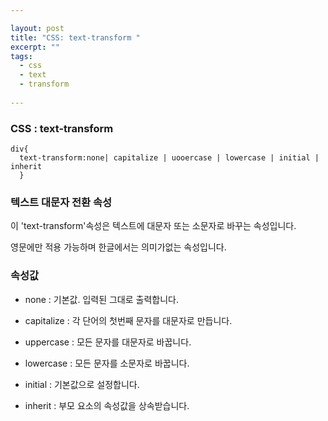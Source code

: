 ```yaml
---

layout: post
title: "CSS: text-transform "
excerpt: ""
tags: 
  - css
  - text
  - transform
  
---
```


### CSS : text-transform

    div{
      text-transform:none| capitalize | uooercase | lowercase | initial | inherit
      }

### 텍스트 대문자 전환 속성

이 'text-transform'속성은 텍스트에 대문자 또는 소문자로 바꾸는 속성입니다.

영문에만 적용 가능하며 한글에서는 의미가없는 속성입니다.

### 속성값

- none : 기본값. 입력된 그대로 출력합니다.
  
- capitalize : 각 단어의 첫번째 문자를 대문자로 만듭니다.

- uppercase : 모든 문자를 대문자로 바꿉니다.

- lowercase : 모든 문자를 소문자로 바꿉니다.

- initial : 기본값으로 설정합니다.

- inherit : 부모 요소의 속성값을 상속받습니다.


